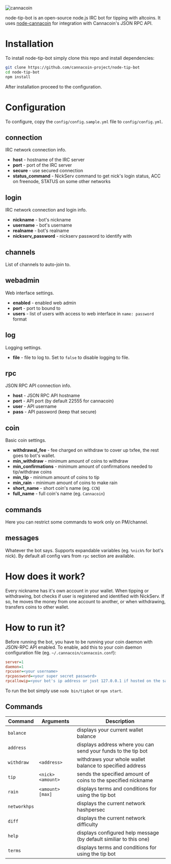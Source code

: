 ![cannacoin](https://avatars1.githubusercontent.com/u/6781598?s=460)

node-tip-bot is an open-source node.js IRC bot for tipping with altcoins. It uses [node-cannacoin](https://github.com/cannacoin-project/node-cannacoin) for integration with Cannacoin's JSON RPC API.

# Installation
To install node-tip-bot simply clone this repo and install dependencies:
```bash
git clone https://github.com/cannacoin-project/node-tip-bot
cd node-tip-bot
npm install
```
After installation proceed to the configuration.

# Configuration
To configure, copy the `config/config.sample.yml` file to `config/config.yml`.

## connection
IRC network connection info.
* **host** - hostname of the IRC server
* **port** - port of the IRC server
* **secure** - use secured connection
* **status_command** - NickServ command to get nick's login status, ACC on freenode, STATUS on some other networks

## login
IRC network connection and login info.
* **nickname** - bot's nickname
* **username** - bot's username
* **realname** - bot's realname
* **nickserv_password** - nickserv password to identify with

## channels
List of channels to auto-join to.

## webadmin
Web interface settings.
* **enabled** - enabled web admin
* **port** - port to bound to
* **users** - list of users with access to web interface in `name: password` format

## log
Logging settings.
* **file** - file to log to. Set to `false` to disable logging to file.

## rpc
JSON RPC API connection info.
* **host** - JSON RPC API hostname
* **port** - API port (by default 22555 for cannacoin)
* **user** - API username
* **pass** - API password (keep that secure)

## coin
Basic coin settings.
* **withdrawal_fee** - fee charged on withdraw to cover up txfee, the rest goes to bot's wallet.
* **min_withdraw** - minimum amount of coins to withdraw
* **min_confirmations** - minimum amount of confirmations needed to tip/withdraw coins
* **min_tip** - minimum amount of coins to tip
* **min_rain** - minimum amount of coins to make rain
* **short_name** - short coin's name (eg. `CCN`)
* **full_name** - full coin's name (eg. `Cannacoin`)

## commands
Here you can restrict some commands to work only on PM/channel.

## messages
Whatever the bot says. Supports expandable variables (eg. `%nick%` for bot's nick). By default all config vars from `rpc` section are available.

# How does it work?
Every nickname has it's own account in your wallet. When tipping or withdrawing, bot checks if user is registered and identified with NickServ. If so, he moves the money from one account to another, or when withdrawing, transfers coins to other wallet.

# How to run it?
Before running the bot, you have to be running your coin daemon with JSON-RPC API enabled. To enable, add this to your coin daemon configuration file (eg. `~/.cannacoin/cannacoin.conf`):
```ini
server=1
daemon=1
rpcuser=<your username>
rpcpassword=<your super secret password>
rpcallowip=<your bot's ip address or just 127.0.0.1 if hosted on the same machine>
```

To run the bot simply use `node bin/tipbot` or `npm start`.

## Commands

| **Command** | **Arguments**     | **Description**
|-------------|-------------------|--------------------------------------------------------------------
| `balance`   |                   | displays your current wallet balance
| `address`   |                   | displays address where you can send your funds to the tip bot
| `withdraw`  | `<address>`       | withdraws your whole wallet balance to specified address
| `tip`       | `<nick> <amount>` | sends the specified amount of coins to the specified nickname
| `rain`      | `<amount> [max]`  | displays terms and conditions for using the tip bot
| `networkhps`|                   | displays the current network hashpersec
| `diff`      |                   | displays the current network difficulty
| `help`      |                   | displays configured help message (by default similiar to this one)
| `terms`     |                   | displays terms and conditions for using the tip bot

